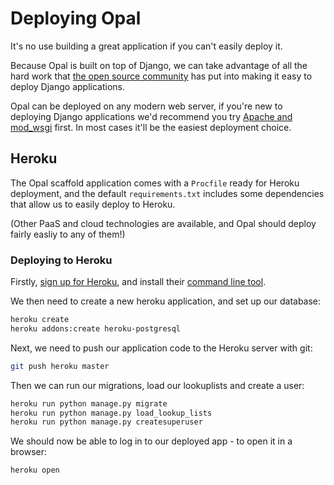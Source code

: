 # Deploying Opal

It's no use building a great application if you can't easily deploy it.

Because Opal is built on top of Django, we can take advantage of all the hard work that
[the open source community](https://docs.djangoproject.com/en/1.10/howto/deployment/) has
put into making it easy to deploy Django applications.

Opal can be deployed on any modern web server, if you're new to deploying Django applications
we'd recommend you try [Apache and mod_wsgi](https://docs.djangoproject.com/en/1.10/howto/deployment/wsgi/modwsgi/)
first. In most cases it'll be the easiest deployment choice.

## Heroku

The Opal scaffold application comes with a `Procfile` ready for Heroku deployment, and the
default `requirements.txt` includes some dependencies that allow us to easily deploy to
Heroku.

(Other PaaS and cloud technologies are available, and Opal should deploy fairly easliy
to any of them!)

### Deploying to Heroku

Firstly, [sign up for Heroku](https://signup.heroku.com/), and install their
[command line tool](https://devcenter.heroku.com/articles/heroku-cli).

We then need to create a new heroku application, and set up our database:

```bash
heroku create
heroku addons:create heroku-postgresql
```

Next, we need to push our application code to the Heroku server with git:

```bash
git push heroku master
```

Then we can run our migrations, load our lookuplists and create a user:

```bash
heroku run python manage.py migrate
heroku run python manage.py load_lookup_lists
heroku run python manage.py createsuperuser
```

We should now be able to log in to our deployed app - to open it in a browser:

```bash
heroku open
```
